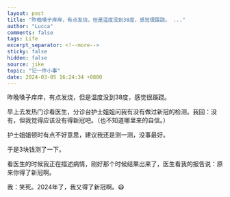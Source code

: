 ```yaml
---
layout: post
title: "昨晚嗓子痒痒，有点发烧，但是温度没到38度，感觉很蹊跷。 ..."
author: "Lucca"
comments: false
tags: Life
excerpt_separator: <!--more-->
sticky: false
hidden: false
source: jike
topic: "记一件小事"
date: 2024-03-05 16:24:34 +0800
---
```


昨晚嗓子痒痒，有点发烧，但是温度没到38度，感觉很蹊跷。

<!--more-->



早上去发热门诊看医生，分诊台护士姐姐问我有没有做过新冠的检测。我回：没有，但我觉得应该没有得新冠吧。（也不知道哪里来的自信。）

护士姐姐顿时有点不好意思，建议我还是测一测，没事最好。

于是3块钱测了一下。

看医生的时候我正在描述病情，刚好那个时候结果出来了，医生看我的报告说：原来你得了新冠啊。

我：笑死。2024年了，我又得了新冠啊。😷
